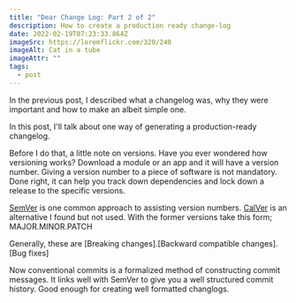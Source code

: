 ```yaml
---
title: "Dear Change Log: Part 2 of 2"
description: How to create a production ready change-log
date: 2022-02-19T07:23:33.864Z
imageSrc: https://loremflickr.com/320/240
imageAlt: Cat in a tube
imageAttr: ""
tags:
  - post
---
```

In the previous post, I described what a changelog was, why they were important and how to make an albeit simple one.

In this post, I'll talk about one way of generating a production-ready changelog.

Before I do that, a little note on versions. Have you ever wondered how versioning works? Download a module or an app and it will have a version number. Giving a version number to a piece of software is not mandatory. Done right, it can help you track down dependencies and lock down a release to the specific versions. 

[SemVer](https://semver.org/) is one common approach to assisting version numbers. [CalVer](https://calver.org/) is an alternative I found but not used. With the former versions take this form; MAJOR.MINOR.PATCH

Generally, these are \[Breaking changes].\[Backward compatible changes].\[Bug fixes]



Now conventional commits is a formalized method of constructing commit messages. It links well with SemVer to give you a well structured commit history. Good enough for creating well formatted changlogs.